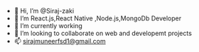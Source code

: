 - 👋 Hi, I’m @Siraj-zaki
- 👀 I’m React.js,React Native ,Node.js,MongoDb Developer 
- 🌱 I’m currently working 
- 💞️ I’m looking to collaborate on web and developemt projects 
- 📫 sirajmuneerfsd1@gmail.com

<!---
Siraj-zaki/Siraj-zaki is a ✨ special ✨ repository because its `README.md` (this file) appears on your GitHub profile.
You can click the Preview link to take a look at your changes.
--->
